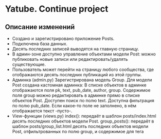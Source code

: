 # Yatube. Continue project  
## Описание изменений
- Создано и зарегистрировано приложение Posts.
- Подключена база данных.
- Десять последних записей выводятся на главную страницу.
- В админ-зоне доступно управление объектами модели Post: можно публиковать новые записи или редактировать/удалять существующие.
- Пользователь может перейти на страницу любого сообщества, где отображаются десять последних публикаций из этой группы.
- Админка (admin.py)
Зарегистрирована модель Group.
Для модели Post создана кастомная админка:
В списке объектов в админке отображаются поля pk, text, pub_date, author, group.
Содержимое поля group можно редактировать в админке прямо в списке объектов Post.
Доступен поиск по полю text.
Доступна фильтрация по полю pub_date.
Если какое-то поле не заполнено, в нём отображается текст -пусто-.
- View-функции (views.py)
index(): передаёт в шаблон posts/index.html десять последних объектов модели Post.
group_posts(): передаёт в шаблон posts/group_list.html десять последних объектов модели Post, отфильтрованных по полю group, и содержимое для тега <title>.
- Адреса (urls.py)
Для приложения Posts установлен namespace='posts'.
Для главной страницы установлен name='index'.
Страница с постами из определённой группы доступна по URL вида group/<slug>/.
Для страницы с постами группы установлен name='group_list'.
- Шаблоны
Файлы шаблонов хранятся на уровне проекта.
Шаблоны разбиты на логические блоки и собираются с помощью тегов include и extend.
К шаблонам подключена статика.
Шаблоны соответствуют дизайну:
web_hw02_community_with_text.zip
В шаблоне index.html ссылка <a href="">все записи группы</a> адресует пользователя на страницу той группы, которой принадлежит пост.
Из view-функций в словаре context передаётся основное содержимое страницы.
Содержимое тега <title> — для разных страниц разное:
для страницы группы: Записи сообщества <имя_группы>;
для главной страницы: Последние обновления на сайте.

## Системные требования
 Python3 

## Установка
- 1.clone project
- 2.install venv
- 3.install requirements
- 4.make migrations
- 5.python3 manage.py runserver

Just open browser and type 127.0.0.1:8000


## Docker

In the future

## License

MIT

**Free Software, Hell Yeah!**



